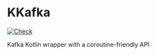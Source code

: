 # KKafka
[![Check](https://github.com/kkafkaorg/kkafka/actions/workflows/main.yml/badge.svg)](https://github.com/kkafkaorg/kkafka/actions/workflows/main.yml)

Kafka Kotlin wrapper with a coroutine-friendly API
